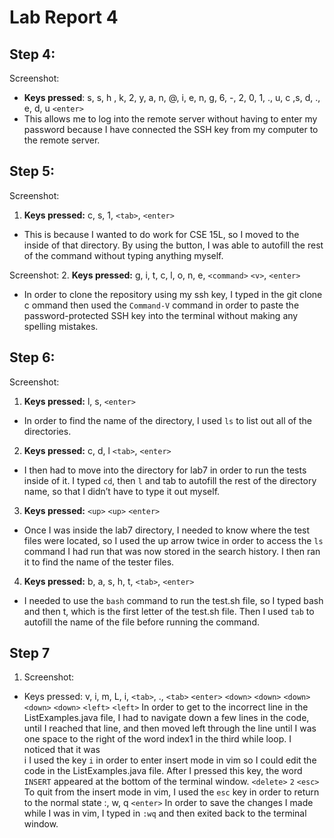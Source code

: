 # Lab Report 4

## Step 4:
Screenshot:
* **Keys pressed**: s, s, h , k, 2, y, a, n, @, i, e, n, g, 6, -, 2, 0, 1, ., u, c ,s, d, ., e, d, u `<enter>`
* This allows me to log into the remote server without having to enter my password
  because I have connected the SSH key from my computer to the remote server.

## Step 5: 
Screenshot:
1. **Keys pressed:** c, s, 1, `<tab>`, `<enter>`
* This is because I wanted to do work for CSE 15L, so I moved to the inside of that directory. By using the <tab> button, I was able to autofill the rest of the command without typing anything myself. 

Screenshot:
2. **Keys pressed:** g, i, t, c, l, o, n, e, `<command>` `<v>`, `<enter>`
* In order to clone the repository using my ssh key, I typed in the git clone c
  ommand then used the `Command-V` command in order to paste the password-protected
  SSH key into the terminal without making any spelling mistakes.

## Step 6:
Screenshot:
1. **Keys pressed:** l, s, `<enter>`
 * In order to find the name of the directory, I used `ls` to list out all of the
   directories.

2. **Keys pressed:** c, d, l `<tab>`, `<enter>`
* I then had to move into the directory for lab7 in order to run the tests inside
  of it. I typed `cd`, then `l` and tab to autofill the rest of the directory name,
  so that I didn’t have to type it out myself.  

3. **Keys pressed:** `<up>` `<up>` `<enter>`
* Once I was inside the lab7 directory, I needed to know where the test files were
  located, so I used the up arrow twice in order to access the `ls` command I had
  run that was now stored in the search history. I then ran it to find the name of
  the tester files.

4. **Keys pressed:** b, a, s, h, t, `<tab>`, `<enter>`
* I needed to use the `bash` command to run the test.sh file, so I typed bash and
  then t, which is the first letter of the test.sh file. Then I used `tab` to
  autofill the name of the file before running the command.

## Step 7
1. Screenshot:
* Keys pressed: v, i, m, L, i, `<tab>`, ., `<tab>` `<enter>`
`<down>` `<down>` `<down>` `<down>` `<down>` `<left>` `<left>`
In order to get to the incorrect line in the ListExamples.java file, I had to navigate down a few lines in the code, until I reached that line, and then moved left through the line until I was one space to the right of the word index1 in the third while loop. I noticed that it was  
i
I used the key `i` in order to enter insert mode in vim so I could edit the code in the ListExamples.java file. After I pressed this key, the word `INSERT` appeared at the bottom of the terminal window. 
`<delete>` `2`
`<esc>`
To quit from the insert mode in vim, I used the `esc` key in order to return to the normal state 
:, w, q `<enter>`
In order to save the changes I made while I was in vim, I typed in `:wq` and then exited back to the terminal window. 


